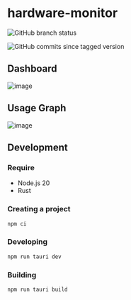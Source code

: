 # hardware-monitor

![GitHub branch status](https://img.shields.io/github/checks-status/shm11C3/hardware-monitor/develop)

![GitHub commits since tagged version](https://img.shields.io/github/commits-since/shm11C3/hardware-monitor/0.1.0)



## Dashboard

![image](https://github.com/user-attachments/assets/9a2bf54f-d6e5-4c20-b0e4-f249fd5b8433)

## Usage Graph

![image](https://github.com/user-attachments/assets/b8fa7d67-a015-487f-aeb4-f43306d28f54)


## Development

### Require

- Node.js 20
- Rust

### Creating a project

```bash
npm ci
```

### Developing

```bash
npm run tauri dev
```

### Building

```bash
npm run tauri build
```
